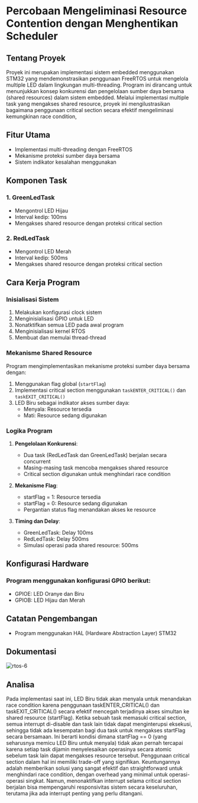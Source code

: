# Percobaan Mengeliminasi Resource Contention dengan Menghentikan Scheduler

## Tentang Proyek
Proyek ini merupakan implementasi sistem embedded menggunakan STM32 yang mendemonstrasikan penggunaan FreeRTOS untuk mengelola multiple LED dalam lingkungan multi-threading. Program ini dirancang untuk menunjukkan konsep konkurensi dan pengelolaan sumber daya bersama (shared resources) dalam sistem embedded. Melalui implementasi multiple task yang mengakses shared resource, proyek ini mengilustrasikan bagaimana penggunaan critical section secara efektif mengeliminasi kemungkinan race condition,

## Fitur Utama
- Implementasi multi-threading dengan FreeRTOS
- Mekanisme proteksi sumber daya bersama
- Sistem indikator kesalahan menggunakan 

## Komponen Task

### 1. GreenLedTask
- Mengontrol LED Hijau
- Interval kedip: 100ms
- Mengakses shared resource dengan proteksi critical section

### 2. RedLedTask
- Mengontrol LED Merah
- Interval kedip: 500ms
- Mengakses shared resource dengan proteksi critical section

## Cara Kerja Program

### Inisialisasi Sistem
1. Melakukan konfigurasi clock sistem
2. Menginisialisasi GPIO untuk LED
3. Nonatktifkan semua LED pada awal program
4. Menginisialisasi kernel RTOS
5. Membuat dan memulai thread-thread

### Mekanisme Shared Resource
Program mengimplementasikan mekanisme proteksi sumber daya bersama dengan:
1. Menggunakan flag global (`startFlag`)
2. Implementasi critical section menggunakan `taskENTER_CRITICAL()` dan `taskEXIT_CRITICAL()`
3. LED Biru sebagai indikator akses sumber daya:
   - Menyala: Resource tersedia
   - Mati: Resource sedang digunakan

### Logika Program
1. **Pengelolaan Konkurensi**:
   - Dua task (RedLedTask dan GreenLedTask) berjalan secara concurrent
   - Masing-masing task mencoba mengakses shared resource
   - Critical section digunakan untuk menghindari race condition

2. **Mekanisme Flag**:
   - startFlag = 1: Resource tersedia
   - startFlag = 0: Resource sedang digunakan
   - Pergantian status flag menandakan akses ke resource

3. **Timing dan Delay**:
   - GreenLedTask: Delay 100ms
   - RedLedTask: Delay 500ms
   - Simulasi operasi pada shared resource: 500ms

## Konfigurasi Hardware
### Program menggunakan konfigurasi GPIO berikut:
 - GPIOE: LED Oranye dan Biru
 - GPIOB: LED Hijau dan Merah

## Catatan Pengembangan
- Program menggunakan HAL (Hardware Abstraction Layer) STM32

## Dokumentasi 
![rtos-6](https://github.com/user-attachments/assets/72ebb263-0af8-4a27-a2fa-7056fb44a0ec)

## Analisa
Pada implementasi saat ini, LED Biru tidak akan menyala untuk menandakan race condition karena penggunaan taskENTER_CRITICAL() dan taskEXIT_CRITICAL() secara efektif mencegah terjadinya akses simultan ke shared resource (startFlag). Ketika sebuah task memasuki critical section, semua interrupt di-disable dan task lain tidak dapat menginterupsi eksekusi, sehingga tidak ada kesempatan bagi dua task untuk mengakses startFlag secara bersamaan. Ini berarti kondisi dimana startFlag == 0 (yang seharusnya memicu LED Biru untuk menyala) tidak akan pernah tercapai karena setiap task dijamin menyelesaikan operasinya secara atomic sebelum task lain dapat mengakses resource tersebut.
Penggunaan critical section dalam hal ini memiliki trade-off yang signifikan. Keuntungannya adalah memberikan solusi yang sangat efektif dan straightforward untuk menghindari race condition, dengan overhead yang minimal untuk operasi-operasi singkat. Namun, menonaktifkan interrupt selama critical section berjalan bisa mempengaruhi responsivitas sistem secara keseluruhan, terutama jika ada interrupt penting yang perlu ditangani.
